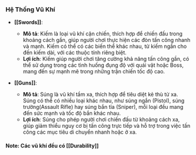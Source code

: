 ### **Hệ Thống Vũ Khí**

- **[[Swords]]**:
    
    - **Mô tả**: Kiếm là loại vũ khí cận chiến, thích hợp để chiến đấu trong khoảng cách gần, giúp người chơi thực hiện các đòn tấn công nhanh và mạnh. Kiếm có thể có các biến thể khác nhau, từ kiếm ngắn cho đến kiếm dài, với các thuộc tính riêng biệt.
    - **Lợi ích**: Kiếm giúp người chơi tăng cường khả năng tấn công gần, có thể sử dụng trong các tình huống đụng độ với quái vật hoặc Boss, mang đến sự mạnh mẽ trong những trận chiến tốc độ cao.
- **[[Guns]]**:
    
    - **Mô tả**: Súng là vũ khí tầm xa, thích hợp để tiêu diệt kẻ thù từ xa. Súng có thể có nhiều loại khác nhau, như súng ngắn (Pistol), súng trường(Assault Rifle) hay súng bắn tỉa (Sniper), mỗi loại đều mang đến sức mạnh và tốc độ bắn khác nhau.
    - **Lợi ích**: Súng cho phép người chơi chiến đấu từ khoảng cách xa, giúp giảm thiểu nguy cơ bị tấn công trực tiếp và hỗ trợ trong việc tấn công các mục tiêu di chuyển nhanh hoặc ở xa.

#### Note: Các vũ khí đều có [[Durability]]